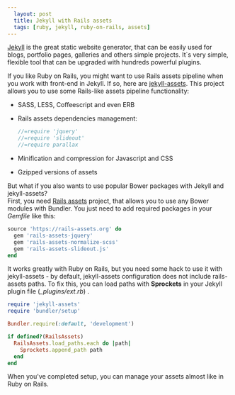```yaml
---
  layout: post
  title: Jekyll with Rails assets
  tags: [ruby, jekyll, ruby-on-rails, assets]
---
```


[Jekyll](http://jekyllrb.com/) is the great static website generator, that can be easily used for blogs, portfolio pages, galleries and others simple projects. It`s very simple, flexible tool that can be upgraded with hundreds powerful plugins.  

If you like Ruby on Rails, you might want to use Rails assets pipeline when you work with front-end in Jekyll.
If so, here are [jekyll-assets](https://github.com/jekyll-assets/jekyll-assets). This project allows you to use some Rails-like assets pipeline functionality:

* SASS, LESS, Coffeescript and even ERB
* Rails assets dependencies management:  

  ``` javascript
  //=require 'jquery'
  //=require 'slideout'
  //=require parallax
  ```
* Minification and compression for Javascript and CSS
*  Gzipped versions of assets
 
But what if you also wants to use popular Bower packages with Jekyll and jekyll-assets?  
First, you need [Rails assets](https://rails-assets.org/) project, that allows you to use any Bower modules with Bundler. You just need to add required packages in your *Gemfile* like this:  

``` ruby
source 'https://rails-assets.org' do
  gem 'rails-assets-jquery'
  gem 'rails-assets-normalize-scss'
  gem 'rails-assets-slideout.js'
end
```

It works greatly with Ruby on Rails, but you need some hack to use it with jekyll-assets - by default, jekyll-assets configuration does not include rails-assets paths.  To fix this, you can load paths with **Sprockets** in your Jekyll plugin file (*_plugins/ext.rb*) .  

``` ruby
require 'jekyll-assets'
require 'bundler/setup'

Bundler.require(:default, 'development')

if defined?(RailsAssets)
  RailsAssets.load_paths.each do |path|
    Sprockets.append_path path
  end
end
```

When you've completed setup, you can manage your assets almost like in Ruby on Rails.
